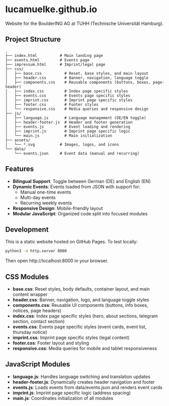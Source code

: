 # lucamuelke.github.io

Website for the BoulderING AG at TUHH (Technische Universität Hamburg).

## Project Structure

```
.
├── index.html          # Main landing page
├── events.html         # Events page
├── impressum.html      # Imprint/legal page
├── css/
│   ├── base.css          # Reset, base styles, and main layout
│   ├── header.css        # Banner, navigation, language toggle
│   ├── components.css    # Reusable components (buttons, boxes, page-header)
│   ├── index.css         # Index page specific styles
│   ├── events.css        # Events page specific styles
│   ├── imprint.css       # Imprint page specific styles
│   ├── footer.css        # Footer styles
│   └── responsive.css    # Media queries and responsive design
├── js/
│   ├── language.js       # Language management (DE/EN toggle)
│   ├── header-footer.js  # Header and footer generation
│   ├── events.js         # Event loading and rendering
│   ├── imprint.js        # Imprint page specific logic
│   └── main.js           # Main initialization
├── assets/
│   └── *.svg           # Images, logos, and icons
└── data/
    └── events.json     # Event data (manual and recurring)
```

## Features

- **Bilingual Support**: Toggle between German (DE) and English (EN)
- **Dynamic Events**: Events loaded from JSON with support for:
  - Manual one-time events
  - Multi-day events
  - Recurring weekly events
- **Responsive Design**: Mobile-friendly layout
- **Modular JavaScript**: Organized code split into focused modules

## Development

This is a static website hosted on GitHub Pages. To test locally:

```bash
python3 -m http.server 8000
```

Then open http://localhost:8000 in your browser.

## CSS Modules

- **base.css**: Reset styles, body defaults, container layout, and main content wrapper
- **header.css**: Banner, navigation, logo, and language toggle styles
- **components.css**: Reusable UI components (buttons, info boxes, notices, page headers)
- **index.css**: Index page specific styles (hero, about sections, telegram section, contact section)
- **events.css**: Events page specific styles (event cards, event list, thursday notice)
- **imprint.css**: Imprint page specific styles (legal content)
- **footer.css**: Footer layout and styling
- **responsive.css**: Media queries for mobile and tablet responsiveness

## JavaScript Modules

- **language.js**: Handles language switching and translation updates
- **header-footer.js**: Dynamically creates header navigation and footer
- **events.js**: Loads events from data/events.json and renders event cards
- **imprint.js**: Imprint page specific logic (address spacing)
- **main.js**: Coordinates initialization of all modules